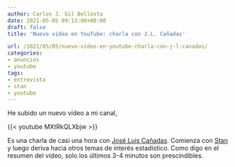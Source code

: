 ```yaml
---
author: Carlos J. Gil Bellosta
date: 2021-05-05 09:13:00+00:00
draft: false
title: 'Nuevo vídeo en YouTube: charla con J.L. Cañadas'

url: /2021/05/05/nuevo-video-en-youtube-charla-con-j-l-canadas/
categories:
- anuncios
- youtube
tags:
- entrevista
- stan
- youtube
---
```


He subido un nuevo vídeo a mi canal,

{{< youtube MXtRkQLXbjw >}}

Es una charla de casi una hora con [José Luis Cañadas](https://twitter.com/joscani). Comienza con [Stan](https://www.datanalytics.com/tags/stan/) y luego deriva hacia otros temas de interés estadístico. Como digo en el resumen del vídeo, solo los últimos 3-4 minutos son prescindibles.



